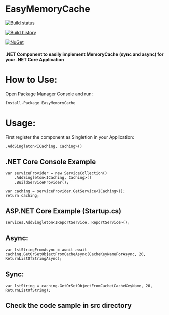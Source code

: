 # EasyMemoryCache
[![Build status](https://ci.appveyor.com/api/projects/status/leosvxv97m6cd1ki?svg=true)](https://ci.appveyor.com/project/thiagoloureiro/easymemorycache)

[![Build history](https://buildstats.info/appveyor/chart/thiagoloureiro/easymemorycache)](https://ci.appveyor.com/project/thiagoloureiro/easymemorycache/history)

[![NuGet](https://buildstats.info/nuget/EasyMemoryCache)](http://www.nuget.org/packages/EasyMemoryCache)

#### .NET Component to easily implement MemoryCache (sync and async) for your .NET Core Application

# How to Use:
Open Package Manager Console and run:

```Install-Package EasyMemoryCache```

# Usage:
First register the component as Singletion in your Application:

```.AddSingleton<ICaching, Caching>()```

## .NET Core Console Example
```//setup our DI
var serviceProvider = new ServiceCollection()
    .AddSingleton<ICaching, Caching>()
    .BuildServiceProvider();

var caching = serviceProvider.GetService<ICaching>();
return caching;
```

## ASP.NET Core Example (Startup.cs)
```services.AddSingleton<IReportService, ReportService>();```
## Async:
```var lstStringFromAsync = await await caching.GetOrSetObjectFromCacheAsync(CacheKeyNameForAsync, 20, ReturnListOfStringAsync);```

## Sync:
```var lstString = caching.GetOrSetObjectFromCache(CacheKeyName, 20, ReturnListOfString);```

## Check the code sample in src directory
